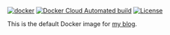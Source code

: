 [![docker](https://github.com/yegor256/blog-image/actions/workflows/docker.yml/badge.svg)](https://github.com/yegor256/blog-image/actions/workflows/docker.yml)
[![Docker Cloud Automated build](https://img.shields.io/docker/cloud/automated/yegor256/blog-image)](https://hub.docker.com/r/yegor256/blog-image)
[![License](https://img.shields.io/badge/license-MIT-green.svg)](https://github.com/yegor256/total/blog-image/master/LICENSE.txt)

This is the default Docker image for [my blog](https://github.com/yegor256/blog).
